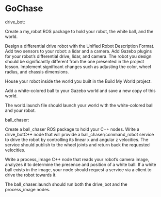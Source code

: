 # GoChase
drive_bot:

Create a my_robot ROS package to hold your robot, the white ball, and the world.

Design a differential drive robot with the Unified Robot Description Format. Add two sensors to your robot: a lidar and a camera. Add Gazebo plugins for your robot’s differential drive, lidar, and camera. The robot you design should be significantly different from the one presented in the project lesson. Implement significant changes such as adjusting the color, wheel radius, and chassis dimensions. 

House your robot inside the world you built in the Build My World project.

Add a white-colored ball to your Gazebo world and save a new copy of this world.

The world.launch file should launch your world with the white-colored ball and your robot.

ball_chaser:

Create a ball_chaser ROS package to hold your C++ nodes.
Write a drive_botC++ node that will provide a ball_chaser/command_robot service to drive the robot by controlling its linear x and angular z velocities. The service should publish to the wheel joints and return back the requested velocities.

Write a process_image C++ node that reads your robot’s camera image, analyzes it to determine the presence and position of a white ball. If a white ball exists in the image, your node should request a service via a client to drive the robot towards it.

The ball_chaser.launch should run both the drive_bot and the process_image nodes.
